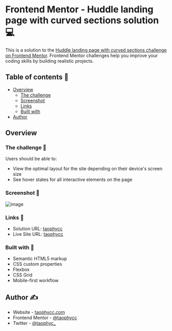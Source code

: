 # Frontend Mentor - Huddle landing page with curved sections solution 💻

This is a solution to the [Huddle landing page with curved sections challenge on Frontend Mentor](https://www.frontendmentor.io/challenges/huddle-landing-page-with-curved-sections-5ca5ecd01e82137ec91a50f2). Frontend Mentor challenges help you improve your coding skills by building realistic projects. 
 
## Table of contents 📍

- [Overview](#overview)
  - [The challenge](#the-challenge)
  - [Screenshot](#screenshot)
  - [Links](#links)
  - [Built with](#built-with)
- [Author](#author)

## Overview

### The challenge 🎯

Users should be able to:

- View the optimal layout for the site depending on their device's screen size
- See hover states for all interactive elements on the page

### Screenshot 🌠

![image](https://github.com/user-attachments/assets/0e9b248f-e2f1-4507-89db-0981d3cbf885)


### Links 🔗

- Solution URL: [taophycc](https://your-solution-url.com)
- Live Site URL: [taophycc](https://your-live-site-url.com)

### Built with 🔧

- Semantic HTML5 markup
- CSS custom properties
- Flexbox
- CSS Grid
- Mobile-first workflow

## Author ✍️

- Website - [taophycc.com](https://#)
- Frontend Mentor - [@taophycc](https://www.frontendmentor.io/profile/taophycc)
- Twitter - [@taophyc_](https://www.twitter.com/taophyc_)

